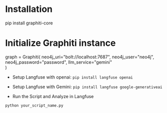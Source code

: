 # Installation
pip install graphiti-core
# Initialize Graphiti instance
graph = Graphiti(
    neo4j_uri="bolt://localhost:7687",
    neo4j_user="neo4j",
    neo4j_password="password",
    llm_service="gemini"  
)

- Setup Langfuse with openai:
`pip install langfuse openai`

- Setup Langfuse with Gemini:
`pip install langfuse google-generativeai
`
- Run the Script and Analyze in Langfuse

`python your_script_name.py`
